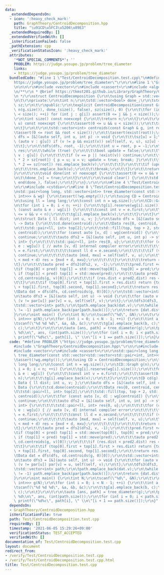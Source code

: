 ```yaml
---
data:
  _extendedDependsOn:
  - icon: ':heavy_check_mark:'
    path: GraphTheory/CentroidDecomposition.hpp
    title: "\u91CD\u5FC3\u5206\u89E3"
  _extendedRequiredBy: []
  _extendedVerifiedWith: []
  _isVerificationFailed: false
  _pathExtension: cpp
  _verificationStatusIcon: ':heavy_check_mark:'
  attributes:
    '*NOT_SPECIAL_COMMENTS*': ''
    PROBLEM: https://judge.yosupo.jp/problem/tree_diameter
    links:
    - https://judge.yosupo.jp/problem/tree_diameter
  bundledCode: "#line 1 \"Test/CentroidDecomposition.test.cpp\"\n#define PROBLEM \"\
    https://judge.yosupo.jp/problem/tree_diameter\"\r\n\r\n#line 1 \"GraphTheory/CentroidDecomposition.hpp\"\
    \n\n\n\r\n#include <vector>\r\n#include <cassert>\r\n#include <algorithm>\r\n\r\
    \n/**\r\n * @brief https://tkmst201.github.io/Library/GraphTheory/CentroidDecomposition.hpp\r\
    \n */\r\nstruct CentroidDecomposition {\r\n\tusing Graph = std::vector<std::vector<int>>;\r\
    \n\t\r\nprivate:\r\n\tint n;\r\n\tstd::vector<bool> done_;\r\n\tstd::vector<int>\
    \ sz;\r\n\t\r\npublic:\r\n\texplicit CentroidDecomposition(const Graph & g) :\
    \ n(g.size()), done_(size(), false), sz(size(), 0) {\r\n\t\tfor (int i = 0; i\
    \ < size(); ++i) for (int j : g[i]) assert(0 <= j && j < size());\r\n\t}\r\n\t\
    \r\n\tint size() const noexcept {\r\n\t\treturn n;\r\n\t}\r\n\t\r\n\tbool exist(int\
    \ u) const noexcept {\r\n\t\tassert(0 <= u && u < size());\r\n\t\treturn !done_[u];\r\
    \n\t}\r\n\t\r\n\tstd::vector<int> centroids(const Graph & g, int root) {\r\n\t\
    \tassert(0 <= root && root < size());\r\n\t\tassert(exist(root));\r\n\t\tauto\
    \ dfs = [&](auto self, int u, int p) -> void {\r\n\t\t\tsz[u] = 1;\r\n\t\t\tfor\
    \ (auto v : g[u]) if (v != p && exist(v)) self(self, v, u), sz[u] += sz[v];\r\n\
    \t\t};\r\n\t\tdfs(dfs, root, -1);\r\n\t\tint u = root, p = -1;\r\n\t\tstd::vector<int>\
    \ res;\r\n\t\twhile (true) {\r\n\t\t\tbool update = false;\r\n\t\t\tfor (auto\
    \ v : g[u]) {\r\n\t\t\t\tif (v == p || !exist(v)) continue;\r\n\t\t\t\tif (sz[v]\
    \ * 2 > sz[root]) { p = u; u = v; update = true; break; }\r\n\t\t\t\tif (sz[v]\
    \ * 2 == sz[root]) res.emplace_back(v);\r\n\t\t\t}\r\n\t\t\tif (update) continue;\r\
    \n\t\t\tres.emplace_back(u);\r\n\t\t\tbreak;\r\n\t\t}\r\n\t\treturn res;\r\n\t\
    }\r\n\t\r\n\tvoid done(int v) noexcept {\r\n\t\tassert(0 <= v && v < size());\r\
    \n\t\tdone_[v] = true;\r\n\t}\r\n\t\r\n\tvoid clear() {\r\n\t\tstd::fill(begin(done_),\
    \ end(done_), false);\r\n\t}\r\n};\r\n\r\n\n#line 4 \"Test/CentroidDecomposition.test.cpp\"\
    \n\r\n#include <cstdio>\r\n#line 8 \"Test/CentroidDecomposition.test.cpp\"\n\r\
    \nstd::pair<long long, std::vector<int>> tree_diameter(const std::vector<std::vector<std::pair<int,\
    \ int>>> & wg) {\r\n\tassert(!wg.empty());\r\n\tusing CD = CentroidDecomposition;\r\
    \n\tusing ll = long long;\r\n\tconst int n = wg.size();\r\n\tCD::Graph g(n);\r\
    \n\tfor (int i = 0; i < n; ++i) {\r\n\t\tg[i].reserve(wg[i].size());\r\n\t\tfor\
    \ (const auto & e : wg[i]) {\r\n\t\t\tconst int v = e.first;\r\n\t\t\tassert(0\
    \ <= v && v < n);\r\n\t\t\tg[i].emplace_back(v);\r\n\t\t}\r\n\t}\r\n\tCD cd(g);\r\
    \n\tstruct Data { ll dist; int u, v; };\r\n\tauto dfs = [&](auto self, int centroid)\
    \ -> Data {\r\n\t\tcd.done(centroid);\r\n\t\tData res{0, centroid, centroid};\r\
    \n\t\tstd::pair<ll, int> top[2];\r\n\t\tstd::fill(top, top + 2, std::make_pair(0,\
    \ centroid));\r\n\t\tfor (const auto [v, d] : wg[centroid]) {\r\n\t\t\tif (!cd.exist(v))\
    \ continue;\r\n\t\t\tauto dfs2 = [&](auto self, int u, int p) -> std::pair<ll,\
    \ int> {\r\n\t\t\t\tstd::pair<ll, int> res{0, u};\r\n\t\t\t\tfor (const auto &\
    \ e : wg[u]) { // auto [v, d] internal compiler error\r\n\t\t\t\t\tconst int v\
    \ = e.first;\r\n\t\t\t\t\tconst ll d = e.second;\r\n\t\t\t\t\tif (v == p || !cd.exist(v))\
    \ continue;\r\n\t\t\t\t\tauto [mxd, mxu] = self(self, v, u);\r\n\t\t\t\t\tif (res.first\
    \ < mxd + d) res = {mxd + d, mxu};\r\n\t\t\t\t}\r\n\t\t\t\treturn res;\r\n\t\t\
    \t};\r\n\t\t\tauto pred = dfs2(dfs2, v, -1);\r\n\t\t\tpred.first += d;\r\n\t\t\
    \tif (top[0] < pred) top[1] = std::move(top[0]), top[0] = pred;\r\n\t\t\telse\
    \ if (top[1] < pred) top[1] = std::move(pred);\r\n\t\t\tauto pred2 = self(self,\
    \ cd.centroids(g, v)[0]);\r\n\t\t\tif (res.dist < pred2.dist) res = pred2;\r\n\
    \t\t}\r\n\t\tif (top[0].first + top[1].first > res.dist) return {top[0].first\
    \ + top[1].first, top[0].second, top[1].second};\r\n\t\treturn res;\r\n\t};\r\n\
    \tData dat = dfs(dfs, cd.centroids(g, 0)[0]);\r\n\tstd::vector<int> par(n, -1);\r\
    \n\tauto dfs3 = [&](auto self, int u) -> void {\r\n\t\tfor (auto v : g[u]) if\
    \ (v != par[u]) par[v] = u, self(self, v);\r\n\t};\r\n\tdfs3(dfs3, dat.u);\r\n\
    \tstd::vector<int> path;\r\n\tpath.emplace_back(dat.v);\r\n\twhile (par[path.back()]\
    \ != -1) path.emplace_back(par[path.back()]);\r\n\treturn {dat.dist, path};\r\n\
    }\r\n\r\nint main() {\r\n\tint N;\r\n\tscanf(\"%d\", &N);\r\n\t\r\n\tstd::vector<std::vector<std::pair<int,\
    \ int>>> g(N);\r\n\tfor (int i = 0; i < N - 1; ++i) {\r\n\t\tint a, b, c;\r\n\t\
    \tscanf(\"%d %d %d\", &a, &b, &c);\r\n\t\tg[a].emplace_back(b, c);\r\n\t\tg[b].emplace_back(a,\
    \ c);\r\n\t}\r\n\t\r\n\tauto [ans, path] = tree_diameter(g);\r\n\tprintf(\"%lld\
    \ %d\\n\", ans, (int)path.size());\r\n\tfor (int i = 0; i < path.size(); ++i)\
    \ printf(\"%d%c\", path[i], \" \\n\"[i + 1 == path.size()]);\r\n}\n"
  code: "#define PROBLEM \"https://judge.yosupo.jp/problem/tree_diameter\"\r\n\r\n\
    #include \"GraphTheory/CentroidDecomposition.hpp\"\r\n\r\n#include <cstdio>\r\n\
    #include <vector>\r\n#include <cassert>\r\n\r\nstd::pair<long long, std::vector<int>>\
    \ tree_diameter(const std::vector<std::vector<std::pair<int, int>>> & wg) {\r\n\
    \tassert(!wg.empty());\r\n\tusing CD = CentroidDecomposition;\r\n\tusing ll =\
    \ long long;\r\n\tconst int n = wg.size();\r\n\tCD::Graph g(n);\r\n\tfor (int\
    \ i = 0; i < n; ++i) {\r\n\t\tg[i].reserve(wg[i].size());\r\n\t\tfor (const auto\
    \ & e : wg[i]) {\r\n\t\t\tconst int v = e.first;\r\n\t\t\tassert(0 <= v && v <\
    \ n);\r\n\t\t\tg[i].emplace_back(v);\r\n\t\t}\r\n\t}\r\n\tCD cd(g);\r\n\tstruct\
    \ Data { ll dist; int u, v; };\r\n\tauto dfs = [&](auto self, int centroid) ->\
    \ Data {\r\n\t\tcd.done(centroid);\r\n\t\tData res{0, centroid, centroid};\r\n\
    \t\tstd::pair<ll, int> top[2];\r\n\t\tstd::fill(top, top + 2, std::make_pair(0,\
    \ centroid));\r\n\t\tfor (const auto [v, d] : wg[centroid]) {\r\n\t\t\tif (!cd.exist(v))\
    \ continue;\r\n\t\t\tauto dfs2 = [&](auto self, int u, int p) -> std::pair<ll,\
    \ int> {\r\n\t\t\t\tstd::pair<ll, int> res{0, u};\r\n\t\t\t\tfor (const auto &\
    \ e : wg[u]) { // auto [v, d] internal compiler error\r\n\t\t\t\t\tconst int v\
    \ = e.first;\r\n\t\t\t\t\tconst ll d = e.second;\r\n\t\t\t\t\tif (v == p || !cd.exist(v))\
    \ continue;\r\n\t\t\t\t\tauto [mxd, mxu] = self(self, v, u);\r\n\t\t\t\t\tif (res.first\
    \ < mxd + d) res = {mxd + d, mxu};\r\n\t\t\t\t}\r\n\t\t\t\treturn res;\r\n\t\t\
    \t};\r\n\t\t\tauto pred = dfs2(dfs2, v, -1);\r\n\t\t\tpred.first += d;\r\n\t\t\
    \tif (top[0] < pred) top[1] = std::move(top[0]), top[0] = pred;\r\n\t\t\telse\
    \ if (top[1] < pred) top[1] = std::move(pred);\r\n\t\t\tauto pred2 = self(self,\
    \ cd.centroids(g, v)[0]);\r\n\t\t\tif (res.dist < pred2.dist) res = pred2;\r\n\
    \t\t}\r\n\t\tif (top[0].first + top[1].first > res.dist) return {top[0].first\
    \ + top[1].first, top[0].second, top[1].second};\r\n\t\treturn res;\r\n\t};\r\n\
    \tData dat = dfs(dfs, cd.centroids(g, 0)[0]);\r\n\tstd::vector<int> par(n, -1);\r\
    \n\tauto dfs3 = [&](auto self, int u) -> void {\r\n\t\tfor (auto v : g[u]) if\
    \ (v != par[u]) par[v] = u, self(self, v);\r\n\t};\r\n\tdfs3(dfs3, dat.u);\r\n\
    \tstd::vector<int> path;\r\n\tpath.emplace_back(dat.v);\r\n\twhile (par[path.back()]\
    \ != -1) path.emplace_back(par[path.back()]);\r\n\treturn {dat.dist, path};\r\n\
    }\r\n\r\nint main() {\r\n\tint N;\r\n\tscanf(\"%d\", &N);\r\n\t\r\n\tstd::vector<std::vector<std::pair<int,\
    \ int>>> g(N);\r\n\tfor (int i = 0; i < N - 1; ++i) {\r\n\t\tint a, b, c;\r\n\t\
    \tscanf(\"%d %d %d\", &a, &b, &c);\r\n\t\tg[a].emplace_back(b, c);\r\n\t\tg[b].emplace_back(a,\
    \ c);\r\n\t}\r\n\t\r\n\tauto [ans, path] = tree_diameter(g);\r\n\tprintf(\"%lld\
    \ %d\\n\", ans, (int)path.size());\r\n\tfor (int i = 0; i < path.size(); ++i)\
    \ printf(\"%d%c\", path[i], \" \\n\"[i + 1 == path.size()]);\r\n}"
  dependsOn:
  - GraphTheory/CentroidDecomposition.hpp
  isVerificationFile: true
  path: Test/CentroidDecomposition.test.cpp
  requiredBy: []
  timestamp: '2021-06-05 15:29:26+09:00'
  verificationStatus: TEST_ACCEPTED
  verifiedWith: []
documentation_of: Test/CentroidDecomposition.test.cpp
layout: document
redirect_from:
- /verify/Test/CentroidDecomposition.test.cpp
- /verify/Test/CentroidDecomposition.test.cpp.html
title: Test/CentroidDecomposition.test.cpp
---
```

